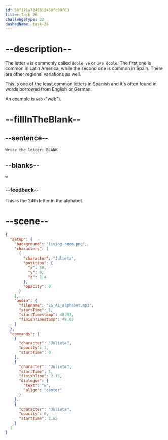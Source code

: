 ```yaml
---
id: 68f171a7245612468fc69f63
title: Task 26
challengeType: 22
dashedName: task-26
---
```


<!-- (Audio) Julieta: w -->

# --description--

The letter `w` is commonly called `doble ve` or `uve doble`. The first one is common in Latin America, while the second one is common in Spain. There are other regional variations as well. 

This is one of the least common letters in Spanish and it's often found in words borrowed from English or German. 

An example is `web` ("web").

# --fillInTheBlank--

## --sentence--

`Write the letter: BLANK`

## --blanks--

`w`

### --feedback--

This is the 24th letter in the alphabet.

# --scene--

```json
{
  "setup": {
    "background": "living-room.png",
    "characters": [
      {
        "character": "Julieta",
        "position": {
          "x": 50,
          "y": 0,
          "z": 1.4
        },
        "opacity": 0
      }
    ],
    "audio": {
      "filename": "ES_A1_alphabet.mp3",
      "startTime": 1,
      "startTimestamp": 48.53,
      "finishTimestamp": 49.68
    }
  },
  "commands": [
    {
      "character": "Julieta",
      "opacity": 1,
      "startTime": 0
    },
    {
      "character": "Julieta",
      "startTime": 1,
      "finishTime": 2.15,
      "dialogue": {
        "text": "w",
        "align": "center"
      }
    },
    {
      "character": "Julieta",
      "opacity": 0,
      "startTime": 2.65
    }
  ]
}
```
